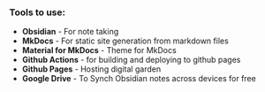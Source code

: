 ### Tools to use:
- **Obsidian** - For note taking
- **MkDocs** - For static site generation from markdown files
- **Material for MkDocs** - Theme for MkDocs
- **Github Actions** - for building and deploying to github pages
- **Github Pages** - Hosting digital garden
- **Google Drive** - To Synch Obsidian notes across devices for free
